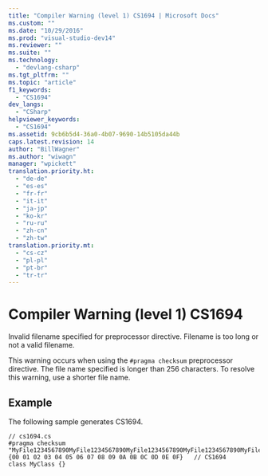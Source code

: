 ```yaml
---
title: "Compiler Warning (level 1) CS1694 | Microsoft Docs"
ms.custom: ""
ms.date: "10/29/2016"
ms.prod: "visual-studio-dev14"
ms.reviewer: ""
ms.suite: ""
ms.technology: 
  - "devlang-csharp"
ms.tgt_pltfrm: ""
ms.topic: "article"
f1_keywords: 
  - "CS1694"
dev_langs: 
  - "CSharp"
helpviewer_keywords: 
  - "CS1694"
ms.assetid: 9cb6b5d4-36a0-4b07-9690-14b5105da44b
caps.latest.revision: 14
author: "BillWagner"
ms.author: "wiwagn"
manager: "wpickett"
translation.priority.ht: 
  - "de-de"
  - "es-es"
  - "fr-fr"
  - "it-it"
  - "ja-jp"
  - "ko-kr"
  - "ru-ru"
  - "zh-cn"
  - "zh-tw"
translation.priority.mt: 
  - "cs-cz"
  - "pl-pl"
  - "pt-br"
  - "tr-tr"
---
```

# Compiler Warning (level 1) CS1694
Invalid filename specified for preprocessor directive. Filename is too long or not a valid filename.  
  
 This warning occurs when using the `#pragma checksum` preprocessor directive. The file name specified is longer than 256 characters. To resolve this warning, use a shorter file name.  
  
## Example  
 The following sample generates CS1694.  
  
```  
// cs1694.cs  
#pragma checksum "MyFile1234567890MyFile1234567890MyFile1234567890MyFile1234567890MyFile1234567890MyFile1234567890MyFile1234567890MyFile1234567890MyFile1234567890MyFile1234567890MyFile1234567890MyFile1234567890MyFile1234567890MyFile1234567890MyFile1234567890MyFile1234567890.txt" {00 01 02 03 04 05 06 07 08 09 0A 0B 0C 0D 0E 0F}   // CS1694  
class MyClass {}  
```